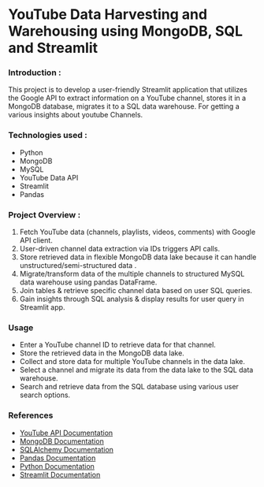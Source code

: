 # YouTube Data Harvesting and Warehousing using MongoDB, SQL and Streamlit

### Introduction :
This project is to develop a user-friendly Streamlit application that utilizes the Google API to extract information on a YouTube channel, stores it in a MongoDB database, migrates it to a SQL data warehouse. For getting a various insights about youtube Channels. 

### Technologies used :
- Python
- MongoDB
- MySQL
- YouTube Data API
- Streamlit
- Pandas

### Project Overview :
1. Fetch YouTube data (channels, playlists, videos, comments) with Google API client.
2. User-driven channel data extraction via IDs triggers API calls.
3. Store retrieved data in flexible MongoDB data lake because it can handle unstructured/semi-structured data .
4. Migrate/transform data of the multiple channels to structured MySQL data warehouse using pandas DataFrame.
5. Join tables & retrieve specific channel data based on user SQL queries.
6. Gain insights through SQL analysis & display results for user query in Streamlit app.

### Usage
- Enter a YouTube channel ID to retrieve data for that channel.
- Store the retrieved data in the MongoDB data lake.
- Collect and store data for multiple YouTube channels in the data lake.
- Select a channel and migrate its data from the data lake to the SQL data warehouse.
- Search and retrieve data from the SQL database using various user search options.

### References
- [YouTube API Documentation](https://developers.google.com/youtube)
- [MongoDB Documentation](https://docs.mongodb.com/)
- [SQLAlchemy Documentation](https://docs.sqlalchemy.org/)
- [Pandas Documentation](https://pandas.pydata.org/docs/)
- [Python Documentation](https://docs.python.org/)
- [Streamlit Documentation](https://docs.streamlit.io/)
